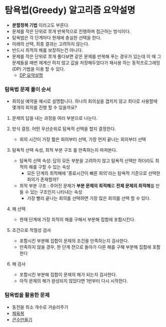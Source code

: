 # 탐욕법(Greedy) 알고리즘 요약설명 

- **분할정복 기법** 이라고도 부른다.
- 문제를 작은 단위로 쪼개 반복적으로 진행하며 접근하는 방식이다.
- 탐욕법은 각 단계마다 현재에 충실한 선택을 한다.
- 미래의 선택, 최종 결과는 고려하지 않는다.
- 반드시 최적의 해를 보장하는건 아니다.
- 문제를 작은 단위로 쪼개 풀다보면 같은 문제를 반복해 푸는 경우가 있는데 이 때 그 문제들을 매번 재계산 하지 않고 값을 저장해두었다가 재사용 하는 동적프로그래밍(DP) 기법을 이용 할 수 있다.
    - [DP 요약설명](https://github.com/TheCopiens/algorithm-study/blob/master/contents/DP.md)

### 탐욕법 문제 풀이 순서
- 회의실 예약을 예시로 설명합니다. 하나의 회의실을 겹치치 않고 최다로 사용할때 몇개의 회의를 진행 할 수 있을까요?
1. 문제의 답을 내는 과정을 여러 부분으로 나눈다.
2. 방식 결정. 어떤 우선순위로 탐욕적 선택을 할지 결정한다.
    - 회의 시간이 가장 짧은 회의부터 선택, 가장 먼저 끝나는 회의부터 선택
3. 탐욕적 선택 속성, 최적 부분 구조 를 만족하는지 따져본다.
    - 탐욕적 선택 속성: 답의 모든 부분을 고려하지 않고 탐욕적 선택만 하더라도 최적의 해를 구할 수 있는 속성
        - 모든 단계의 최적해에 '종료시간이 빠른 회의'라는 탐욕적 기준으로 선택한 회의가 존재할까?
    - 최적 부분 구조 : 주어진 문제가 **부분 문제의 최적해**로 **전체 문제의 최적해**를 만들 수 있는 구조인지 나타내는 속성
        - 가장 빨리 끝나는 회의를 선택하면 가장 많은 회의를 선택 할 수 있다.


1. 해 선택 
    - 현재 단계에 가장 최적의 해를 구해서 부분해 집합에 포함시킨다.
2. 조건으로 적절성 검사
    - 포함시킨 부분해 집합이 문제의 조건을 만족하는지 검사한다.
    - 만족하지 않을 경우, 한 단계 전으로 돌아가 다른 해를 구해 부분해 집합에 포함한다
3. 해 검사
    - 포함시킨 부분해 집합이 문제의 해가 되는지 검사한다. 
    - 아직 문제의 해가 완성되지 않았다면 1번부터 다시 시작한다.


### 탐욕법을 활용한 문제
- 동전을 최소 개수로 거슬러주기
- [체육복](https://github.com/TheCopiens/algorithm-study/blob/ohhako/source/ohhako/200202_greedy.md)
- [큰수만들기](https://programmers.co.kr/learn/courses/30/lessons/42883)


